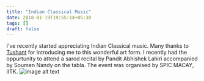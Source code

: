 ```yaml
---
title: "Indian Classical Music"
date: 2018-01-19T19:55:14+05:30
tags: []
draft: false
---
```


I've recently started appreciating Indian Classical music. Many thanks to [Tushant](https://mittaltushant.github.io) for introducing me to this wonderful art form. I recently had the oppurtunity to attend a sarod recital by Pandit Abhishek Lahiri accompanied by Soumen Nandy on the tabla. The event was organised by SPIC MACAY, IITK. ![image alt text](/sarod_spicmacay.jpg)

